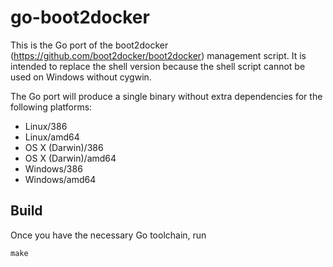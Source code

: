 # go-boot2docker

This is the Go port of the boot2docker
(https://github.com/boot2docker/boot2docker) management script. It is intended
to replace the shell version because the shell script cannot be used on Windows
without cygwin. 

The Go port will produce a single binary without extra dependencies for the
following platforms:

- Linux/386
- Linux/amd64
- OS X (Darwin)/386
- OS X (Darwin)/amd64
- Windows/386
- Windows/amd64


## Build

Once you have the necessary Go toolchain, run

    make
